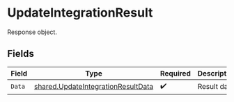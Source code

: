 # UpdateIntegrationResult

Response object.


## Fields

| Field                                                                                    | Type                                                                                     | Required                                                                                 | Description                                                                              |
| ---------------------------------------------------------------------------------------- | ---------------------------------------------------------------------------------------- | ---------------------------------------------------------------------------------------- | ---------------------------------------------------------------------------------------- |
| `Data`                                                                                   | [shared.UpdateIntegrationResultData](../../models/shared/updateintegrationresultdata.md) | :heavy_check_mark:                                                                       | Result data.                                                                             |